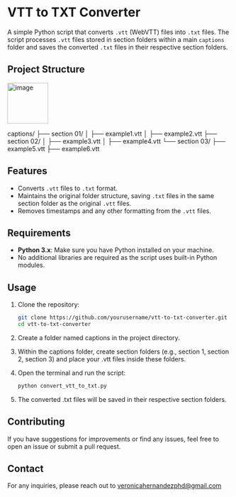 # VTT to TXT Converter

A simple Python script that converts `.vtt` (WebVTT) files into `.txt` files. The script processes `.vtt` files stored in section folders within a main `captions` folder and saves the converted `.txt` files in their respective section folders.

## Project Structure

<img width="92" alt="image" src="https://github.com/user-attachments/assets/b6270ca1-eb9e-4fef-b6ca-7d373385aee0">

captions/ 
         ├── section 01/ │ ├── example1.vtt │ ├── example2.vtt 
         ├── section 02/ │ ├── example3.vtt │ ├── example4.vtt 
         └── section 03/ ├── example5.vtt ├── example6.vtt


## Features

- Converts `.vtt` files to `.txt` format.
- Maintains the original folder structure, saving `.txt` files in the same section folder as the original `.vtt` files.
- Removes timestamps and any other formatting from the `.vtt` files.

## Requirements

- **Python 3.x**: Make sure you have Python installed on your machine.
- No additional libraries are required as the script uses built-in Python modules.

## Usage

1. Clone the repository:

   ```bash
   git clone https://github.com/yourusername/vtt-to-txt-converter.git
   cd vtt-to-txt-converter

2. Create a folder named captions in the project directory.

3. Within the captions folder, create section folders (e.g., section 1, section 2, section 3) and place your .vtt files inside these folders.

4. Open the terminal and run the script:

   ```bash
   python convert_vtt_to_txt.py

5. The converted .txt files will be saved in their respective section folders.

## Contributing

If you have suggestions for improvements or find any issues, feel free to open an issue or submit a pull request.

## Contact
For any inquiries, please reach out to veronicahernandezphd@gmail.com
